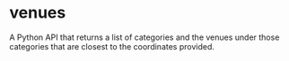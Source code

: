 # venues

A Python API that returns a list of categories and the venues under those categories that are closest to the coordinates provided. 
